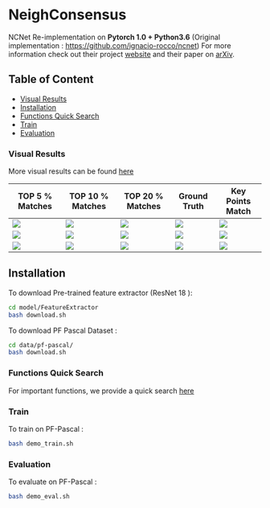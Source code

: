 # NeighConsensus
NCNet Re-implementation on **Pytorch 1.0 + Python3.6** (Original implementation : https://github.com/ignacio-rocco/ncnet)
For more information check out their project [website](https://www.di.ens.fr/willow/research/ncnet/) and their paper on [arXiv](https://arxiv.org/abs/1810.10510).

## Table of Content
* [Visual Results](#visual-results)
* [Installation](#installation)
* [Functions Quick Search](https://github.com/XiSHEN0220/NeighConsensus/blob/master/model/README.md)
* [Train](#train)
* [Evaluation](#evaluation)




### Visual Results

More visual results can be found [here](http://imagine.enpc.fr/~shenx/visualRes/Match.html)

| TOP 5 % Matches | TOP 10 % Matches | TOP 20 % Matches | Ground Truth | Key Points Match |
| --- | --- | --- | --- | --- |
|![](https://github.com/XiSHEN0220/NeighConsensus/blob/master/img/Top5_14.jpg) | ![](https://github.com/XiSHEN0220/NeighConsensus/blob/master/img/Top10_14.jpg) | ![](https://github.com/XiSHEN0220/NeighConsensus/blob/master/img/Top20_14.jpg) | ![](https://github.com/XiSHEN0220/NeighConsensus/blob/master/img/GT_14.jpg) | ![](https://github.com/XiSHEN0220/NeighConsensus/blob/master/img/KeyPointMatch14.jpg) |
|![](https://github.com/XiSHEN0220/NeighConsensus/blob/master/img/Top5_53.jpg) | ![](https://github.com/XiSHEN0220/NeighConsensus/blob/master/img/Top10_53.jpg) | ![](https://github.com/XiSHEN0220/NeighConsensus/blob/master/img/Top20_53.jpg) | ![](https://github.com/XiSHEN0220/NeighConsensus/blob/master/img/GT_53.jpg) | ![](https://github.com/XiSHEN0220/NeighConsensus/blob/master/img/KeyPointMatch53.jpg) |
|![](https://github.com/XiSHEN0220/NeighConsensus/blob/master/img/Top5_74.jpg) | ![](https://github.com/XiSHEN0220/NeighConsensus/blob/master/img/Top10_74.jpg) | ![](https://github.com/XiSHEN0220/NeighConsensus/blob/master/img/Top20_74.jpg) | ![](https://github.com/XiSHEN0220/NeighConsensus/blob/master/img/GT_74.jpg) | ![](https://github.com/XiSHEN0220/NeighConsensus/blob/master/img/KeyPointMatch74.jpg) |


## Installation

To download Pre-trained feature extractor (ResNet 18 ): 

``` Bash
cd model/FeatureExtractor
bash download.sh
```

To download PF Pascal Dataset : 

``` Bash
cd data/pf-pascal/
bash download.sh
```


### Functions Quick Search

For important functions, we provide a quick search [here](https://github.com/XiSHEN0220/NeighConsensus/blob/master/model/README.md)

### Train 

To train on PF-Pascal : 
``` Bash
bash demo_train.sh
``` 

### Evaluation

To evaluate on PF-Pascal : 
``` Bash
bash demo_eval.sh
```



